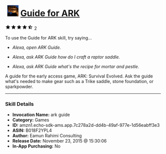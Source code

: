 # &nbsp;<img src="skill_icon" alt="Guide for ARK icon" width="36"> [Guide for ARK](http://alexa.amazon.com/#skills/amzn1.echo-sdk-ams.app.7c278a2d-dd4b-49af-977e-1d56eabff3e3)
![4.5 stars](../../images/ic_star_black_18dp_1x.png)![4.5 stars](../../images/ic_star_black_18dp_1x.png)![4.5 stars](../../images/ic_star_black_18dp_1x.png)![4.5 stars](../../images/ic_star_black_18dp_1x.png)![4.5 stars](../../images/ic_star_half_black_18dp_1x.png) 2

To use the Guide for ARK skill, try saying...

* *Alexa, open ARK Guide.*

* *Alexa, ask ARK Guide how do I craft a raptor saddle.*

* *Alexa, ask ARK Guide what's the recipe for mortar and pestle.*

A guide for the early access game, ARK: Survival Evolved.  Ask the guide what's needed to make gear such as a Trike saddle, stone foundation, or sparkpowder.

***

### Skill Details

* **Invocation Name:** ark guide
* **Category:** Games
* **ID:** amzn1.echo-sdk-ams.app.7c278a2d-dd4b-49af-977e-1d56eabff3e3
* **ASIN:** B018F2YPL4
* **Author:** Eamun Rahimi Consulting
* **Release Date:** November 23, 2015 @ 15:30:06
* **In-App Purchasing:** No

